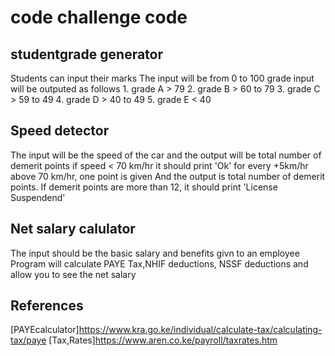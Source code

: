 # code challenge code


## studentgrade generator

Students can input their marks
The input will be from 0 to 100
grade input will be outputed as follows
    1. grade A > 79
    2. grade B > 60 to 79
    3. grade C > 59 to 49
    4. grade D > 40 to 49
    5. grade E < 40
    
## Speed detector
The input will be the speed of the car and the output will be total number of demerit points
  if speed < 70 km/hr it should print 'Ok'
for every +5km/hr above 70 km/hr, one point is given
And the output is total number of demerit points.
If demerit points are more than 12, it should print 'License Suspendend'

## Net salary calulator
The input should be the basic salary and benefits givn to an employee
Program will calculate PAYE Tax,NHIF deductions, NSSF deductions and allow you to see the net salary




## References
[PAYEcalculator]https://www.kra.go.ke/individual/calculate-tax/calculating-tax/paye
[Tax,Rates]https://www.aren.co.ke/payroll/taxrates.htm




























